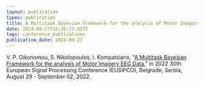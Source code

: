 ```yaml
---
layout: publication
types: publication
title: A Multitask Bayesian Framework for the analysis of Motor Imagery EEG Data
date: 2024-09-27T15:36:27.057Z
tags: conference_publications
publication_date: 2024-09-27
---
```

V. P. Oikonomou, S. Nikolopoulos, I. Kompatsiaris, "[A Multitask Bayesian Framework for the analysis of Motor Imagery EEG Data](https://ieeexplore.ieee.org/document/9909921)," in 2022 30th European Signal Processing Conference (EUSIPCO), Belgrade, Serbia, August 29 - September 02, 2022.